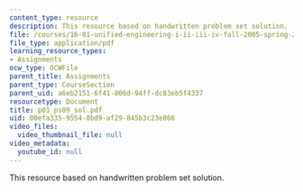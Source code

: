 ```yaml
---
content_type: resource
description: This resource based on handwritten problem set solution.
file: /courses/16-01-unified-engineering-i-ii-iii-iv-fall-2005-spring-2006/00efa33595548bd9af29845b3c23e866_p01_ps09_sol.pdf
file_type: application/pdf
learning_resource_types:
- Assignments
ocw_type: OCWFile
parent_title: Assignments
parent_type: CourseSection
parent_uid: a6eb2151-6f41-806d-94ff-dc83eb5f4337
resourcetype: Document
title: p01_ps09_sol.pdf
uid: 00efa335-9554-8bd9-af29-845b3c23e866
video_files:
  video_thumbnail_file: null
video_metadata:
  youtube_id: null
---
```

This resource based on handwritten problem set solution.